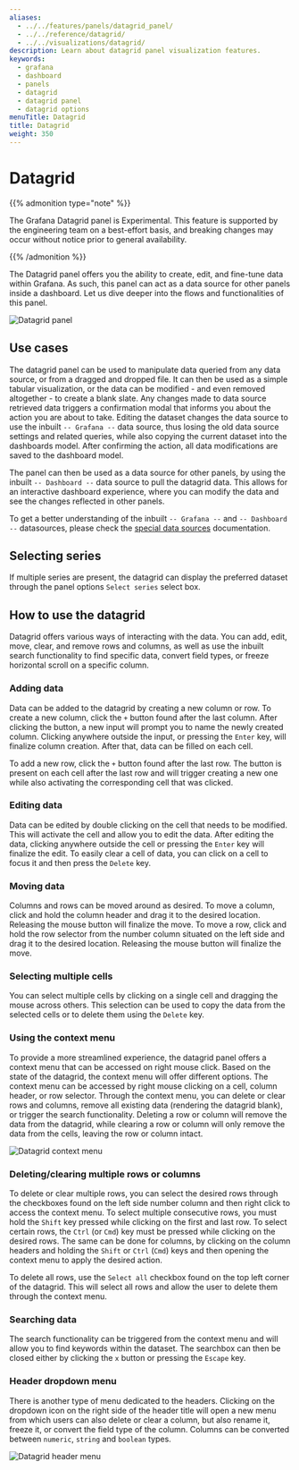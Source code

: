 ```yaml
---
aliases:
  - ../../features/panels/datagrid_panel/
  - ../../reference/datagrid/
  - ../../visualizations/datagrid/
description: Learn about datagrid panel visualization features.
keywords:
  - grafana
  - dashboard
  - panels
  - datagrid
  - datagrid panel
  - datagrid options
menuTitle: Datagrid
title: Datagrid
weight: 350
---
```


# Datagrid

{{% admonition type="note" %}}

The Grafana Datagrid panel is Experimental. This feature is supported by the engineering team on a best-effort basis, and breaking changes may occur without notice prior to general availability.

{{% /admonition %}}

The Datagrid panel offers you the ability to create, edit, and fine-tune data within Grafana. As such, this panel can act as a data source for other panels
inside a dashboard. Let us dive deeper into the flows and functionalities of this panel.

![Datagrid panel](/media/docs/datagrid/screenshot-grafana-datagrid-panel.png)

## Use cases

The datagrid panel can be used to manipulate data queried from any data source, or from a dragged and dropped file. It can then be used as a simple tabular
visualization, or the data can be modified - and even removed altogether - to create a blank slate. Any changes made to data source retrieved data triggers a confirmation modal that informs you about the action you are about to take. Editing the dataset changes the data source to use the inbuilt `-- Grafana --` data source, thus losing the old data source settings and related queries, while also copying the current dataset into the dashboards model. After confirming the action, all data modifications are saved to the dashboard model.

The panel can then be used as a data source for other panels, by using the inbuilt `-- Dashboard --` data source to pull the datagrid data. This allows for an interactive dashboard experience, where you can modify the data and see the changes reflected in other panels.

To get a better understanding of the inbuilt `-- Grafana --` and `-- Dashboard --` datasources, please check the [special data sources](/docs/grafana/latest/datasources/#special-data-sources) documentation.

## Selecting series

If multiple series are present, the datagrid can display the preferred dataset through the panel options `Select series` select box.

## How to use the datagrid

Datagrid offers various ways of interacting with the data. You can add, edit, move, clear, and remove rows and columns, as well as use the inbuilt search functionality to find specific data, convert field types, or freeze horizontal scroll on a specific column.

### Adding data

Data can be added to the datagrid by creating a new column or row. To create a new column, click the `+` button found after the last column. After clicking the button, a new input will prompt you to name the newly created column. Clicking anywhere outside the input, or pressing the `Enter` key, will finalize column creation. After that, data can be filled on each cell.

To add a new row, click the `+` button found after the last row. The button is present on each cell after the last row and will trigger creating a new one while also activating the corresponding cell that was clicked.

### Editing data

Data can be edited by double clicking on the cell that needs to be modified. This will activate the cell and allow you to edit the data. After editing the data, clicking anywhere outside the cell or pressing the `Enter` key will finalize the edit. To easily clear a cell of data, you can click on a cell to focus it and then press the `Delete` key.

### Moving data

Columns and rows can be moved around as desired. To move a column, click and hold the column header and drag it to the desired location. Releasing the mouse button will finalize the move. To move a row, click and hold the row selector from the number column situated on the left side and drag it to the desired location. Releasing the mouse button will finalize the move.

### Selecting multiple cells

You can select multiple cells by clicking on a single cell and dragging the mouse across others. This selection can be used to copy the data from the selected cells or to delete them using the `Delete` key.

### Using the context menu

To provide a more streamlined experience, the datagrid panel offers a context menu that can be accessed on right mouse click. Based on the state of the datagrid, the context menu will offer different options. The context menu can be accessed by right mouse clicking on a cell, column header, or row selector. Through the context menu, you can delete or clear rows and columns, remove all existing data (rendering the datagrid blank), or trigger the search functionality. Deleting a row or column will remove the data from the datagrid, while clearing a row or column will only remove the data from the cells, leaving the row or column intact.

![Datagrid context menu](/media/docs/datagrid/screenshot-grafana-datagrid-context-menu.png)

### Deleting/clearing multiple rows or columns

To delete or clear multiple rows, you can select the desired rows through the checkboxes found on the left side number column and then right click to access the context menu. To select multiple consecutive rows, you must hold the `Shift` key pressed while clicking on the first and last row. To select certain rows, the `Ctrl` (or `Cmd`) key must be pressed while clicking on the desired rows. The same can be done for columns, by clicking on the column headers and holding the `Shift` or `Ctrl` (`Cmd`) keys and then opening the context menu to apply the desired action.

To delete all rows, use the `Select all` checkbox found on the top left corner of the datagrid. This will select all rows and allow the user to delete them through the context menu.

### Searching data

The search functionality can be triggered from the context menu and will allow you to find keywords within the dataset. The searchbox can then be closed either by clicking the `x` button or pressing the `Escape` key.

### Header dropdown menu

There is another type of menu dedicated to the headers. Clicking on the dropdown icon on the right side of the header title will open a new menu from which users can also delete or clear a column, but also rename it, freeze it, or convert the field type of the column.
Columns can be converted between `numeric`, `string` and `boolean` types.

![Datagrid header menu](/media/docs/datagrid/screenshot-grafana-datagrid-header-menu.png)
